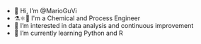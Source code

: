 - 👋 Hi, I’m @MarioGuVi
- ⚗️⚛️🧪 I'm a Chemical and Process Engineer
- 👀 I’m interested in data analysis and continuous improvement
- 🌱 I’m currently learning Python and R

<!---
MarioGuVi/MarioGuVi is a ✨ special ✨ repository because its `README.md` (this file) appears on your GitHub profile.
You can click the Preview link to take a look at your changes.
--->
